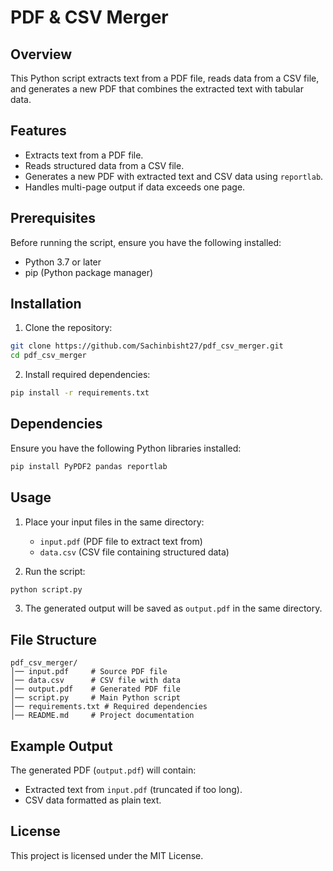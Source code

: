 # PDF & CSV Merger  

## Overview  
This Python script extracts text from a PDF file, reads data from a CSV file, and generates a new PDF that combines the extracted text with tabular data.  

## Features  
- Extracts text from a PDF file.  
- Reads structured data from a CSV file.  
- Generates a new PDF with extracted text and CSV data using `reportlab`.  
- Handles multi-page output if data exceeds one page.  

## Prerequisites  
Before running the script, ensure you have the following installed:  
- Python 3.7 or later  
- pip (Python package manager)  

## Installation  

1. Clone the repository:  
```bash  
git clone https://github.com/Sachinbisht27/pdf_csv_merger.git  
cd pdf_csv_merger  
```

2. Install required dependencies:  
```bash  
pip install -r requirements.txt  
```

## Dependencies  
Ensure you have the following Python libraries installed:  

```bash  
pip install PyPDF2 pandas reportlab  
```

## Usage  

1. Place your input files in the same directory:  
   - `input.pdf` (PDF file to extract text from)  
   - `data.csv` (CSV file containing structured data)  

2. Run the script:  

```bash  
python script.py  
```

3. The generated output will be saved as `output.pdf` in the same directory.  

## File Structure  

```
pdf_csv_merger/  
│── input.pdf     # Source PDF file  
│── data.csv      # CSV file with data  
│── output.pdf    # Generated PDF file  
│── script.py     # Main Python script  
│── requirements.txt # Required dependencies  
│── README.md     # Project documentation  
```

## Example Output  
The generated PDF (`output.pdf`) will contain:  
- Extracted text from `input.pdf` (truncated if too long).  
- CSV data formatted as plain text.  

## License  
This project is licensed under the MIT License.  
